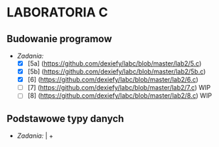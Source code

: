 # LABORATORIA C
## Budowanie programow
  * _Zadania:_
    + [x] [5a] (https://github.com/dexiefy/labc/blob/master/lab2/5.c) 
    + [x] [5b] (https://github.com/dexiefy/labc/blob/master/lab2/5b.c)
    + [x] [6] (https://github.com/dexiefy/labc/blob/master/lab2/6.c) 
    + [ ] [7] (https://github.com/dexiefy/labc/blob/master/lab2/7.c) WIP
    + [ ] [8] (https://github.com/dexiefy/labc/blob/master/lab2/8.c) WIP

## Podstawowe typy danych
  * _Zadania:_
   | + 
